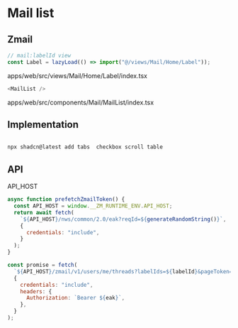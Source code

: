 # Mail list

## Zmail

```js
// mail:labelId view
const Label = lazyLoad(() => import("@/views/Mail/Home/Label"));
```

apps/web/src/views/Mail/Home/Label/index.tsx

```js
<MailList />
```

apps/web/src/components/Mail/MailList/index.tsx

## Implementation

```sh

npx shadcn@latest add tabs  checkbox scroll table
```

## API

API_HOST

```js
async function prefetchZmailToken() {
  const API_HOST = window.__ZM_RUNTIME_ENV.API_HOST;
  return await fetch(
    `${API_HOST}/nws/common/2.0/eak?reqId=${generateRandomString()}`,
    {
      credentials: "include",
    }
  );
}
```

```js
const promise = fetch(
  `${API_HOST}/zmail/v1/users/me/threads?labelIds=${labelId}&pageToken=&maxResults=20&fields=threads.id,threads.historyId,nextPageToken&includeSpamTrash=false&reqId=${generateRandomString()}`,
  {
    credentials: "include",
    headers: {
      Authorization: `Bearer ${eak}`,
    },
  }
);
```
